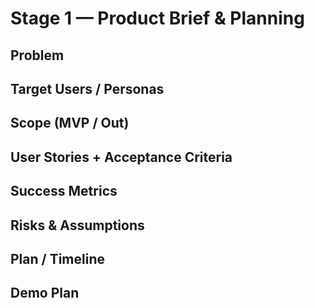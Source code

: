 # Stage 1 — Product Brief & Planning
## Problem
## Target Users / Personas
## Scope (MVP / Out)
## User Stories + Acceptance Criteria
## Success Metrics
## Risks & Assumptions
## Plan / Timeline
## Demo Plan
